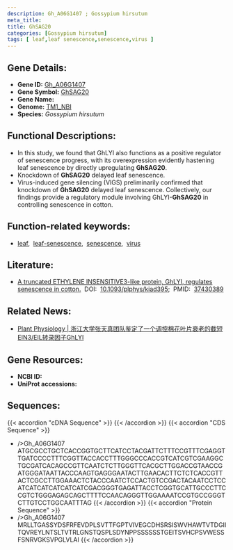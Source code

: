 ```yaml
---
description: Gh_A06G1407 ; Gossypium hirsutum
meta_title:
title: GhSAG20
categories: [Gossypium hirsutum]
tags: [ leaf,leaf senescence,senescence,virus ]
---
```


## Gene Details:
- **Gene ID:**	[Gh_A06G1407](https://yanglab.hzau.edu.cn/cott/PublicFun/total_jump.1?target=genomics/gene_index&gene_id=Gh_A06G1407)
- **Gene Symbol:** <u>GhSAG20</u>
- **Gene Name:** 
- **Genome:** [TM1_NBI](https://yanglab.hzau.edu.cn/CottonMD/download.1)
- **Species:** *Gossypium hirsutum*

## Functional Descriptions:
   - In this study, we found that GhLYI also functions as a positive regulator of senescence progress, with its overexpression evidently hastening leaf senescence by directly upregulating **GhSAG20**.
   - Knockdown of **GhSAG20** delayed leaf senescence.
   - Virus-induced gene silencing (VIGS) preliminarily confirmed that knockdown of **GhSAG20** delayed leaf senescence. Collectively, our findings provide a regulatory module involving GhLYI-**GhSAG20** in controlling senescence in cotton.

## Function-related keywords:
   - [leaf](/tags/leaf/),&nbsp;&nbsp;[leaf-senescence](/tags/leaf-senescence/),&nbsp;&nbsp;[senescence](/tags/senescence/),&nbsp;&nbsp;[virus](/tags/virus/)

## Literature:
   - [A truncated ETHYLENE INSENSITIVE3-like protein, GhLYI, regulates senescence in cotton.]( https://academic.oup.com/plphys/article/193/2/1177/7222396?login=true)&nbsp;&nbsp;DOI:&nbsp;&nbsp;[10.1093/plphys/kiad395](https://academic.oup.com/plphys/article/193/2/1177/7222396?login=true);&nbsp;&nbsp;PMID:&nbsp;&nbsp;[37430389](https://pubmed.ncbi.nlm.nih.gov/37430389/)

## Related News:
   - [Plant Physiology | 浙江大学张天真团队鉴定了一个调控棉花叶片衰老的截短EIN3/EIL转录因子GhLYI](https://mp.weixin.qq.com/s/og1E9c-EMrXljAjMXQHuuA)

## Gene Resources:
- **NCBI ID:**  [](https://www.ncbi.nlm.nih.gov/gene/?term=)
- **UniProt accessions:** [](https://www.uniprot.org/uniprotkb//entry)



## Sequences:
{{< accordion "cDNA Sequence" >}}
{{< /accordion >}}
{{< accordion "CDS Sequence" >}}
- />Gh_A06G1407<br>
ATGCGCCTGCTCACCGGTGCTTCATCCTACGATTCTTTCCGTTTCGAGGTTGATCCCCTTTCGGTTACCACCTTTGGGCCCACCGTCATCGTCGAAGGCTGCGATCACAGCCGTTCAATCTCTTGGGTTCACGCTTGGACCGTAACCGATGGGATAATTACCCAAGTGAGGGAATACTTGAACACTTCTCTCACCGTTACTCGCCTTGGAAACTCTACCCAATCTCCACTGTCCGACTACAATCCTCCATCATCATCATCATCATCGACGGGTGAGATTACCTCGGTGCATTGCCCTTCCGTCTGGGAGAGCAGCTTTTCCAACAGGGTTGGAAAATCCGTGCCGGGTCTTGTCCTGGCAATTTAG
{{< /accordion >}}
{{< accordion "Protein Sequence" >}}
- />Gh_A06G1407<br>
MRLLTGASSYDSFRFEVDPLSVTTFGPTVIVEGCDHSRSISWVHAWTVTDGIITQVREYLNTSLTVTRLGNSTQSPLSDYNPPSSSSSSTGEITSVHCPSVWESSFSNRVGKSVPGLVLAI
{{< /accordion >}}
